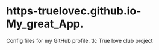 # https-truelovec.github.io-My_great_App.
Config files for my GitHub profile.
tlc True love club project 
